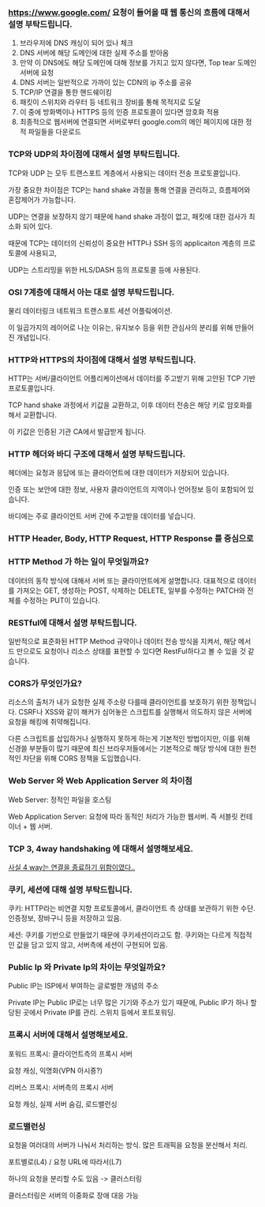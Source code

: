 ### https://www.google.com/ 요청이 들어올 때 웹 통신의 흐름에 대해서 설명 부탁드립니다.

1. 브라우저에 DNS 캐싱이 되어 있나 체크
2. DNS 서버에 해당 도메인에 대한 실제 주소를 받아옴
3. 만약 이 DNS에도 해당 도메인에 대해 정보를 가지고 있지 않다면, Top tear 도메인 서버에 요청
4. DNS 서버는 일반적으로 가까이 있는 CDN의 ip 주소를 공유
5. TCP/IP 연결을 통한 핸드쉐이킹
6. 패킷이 스위치와 라우터 등 네트워크 장비를 통해 목적지로 도달
7. 이 중에 방화벽이나 HTTPS 등의 인증 프로토콜이 있다면 암호화 적용
8. 최종적으로 웹서버에 연결되면 서버로부터 google.com의 메인 페이지에 대한 정적 파일들을 다운로드


### TCP와 UDP의 차이점에 대해서 설명 부탁드립니다.

TCP와 UDP 는 모두 트랜스포트 계층에서 사용되는 데이터 전송 프로토콜입니다.

가장 중요한 차이점은 TCP는 hand shake 과정을 통해 연결을 관리하고, 흐름제어와 혼잡제어가 가능합니다.

UDP는 연결을 보장하지 않기 때문에 hand shake 과정이 없고, 패킷에 대한 검사가 최소화 되어 있다.

때문에 TCP는 데이터의 신뢰성이 중요한 HTTP나 SSH 등의 applicaiton 계층의 프로토콜에 사용되고,

UDP는 스트리밍을 위한 HLS/DASH 등의 프로토콜 등에 사용된다.

### OSI 7계층에 대해서 아는 대로 설명 부탁드립니다.

물리 데이터링크 네트워크 트랜스포트 세션 어플맄에이션.

이 일곱가지의 레이어로 나눈 이유는, 유지보수 등을 위한 관심사의 분리를 위해 만들어진 개념입니다.

### HTTP와 HTTPS의 차이점에 대해서 설명 부탁드립니다.

HTTP는 서버/클라이언트 어플리케이션에서 데이터를 주고받기 위해 고안된 TCP 기반 프로토콜입니다.

TCP hand shake 과정에서 키값을 교환하고, 이후 데이터 전송은 해당 키로 암호화를 해서 교환합니다.

이 키값은 인증된 기관 CA에서 발급받게 됩니다.

### HTTP 헤더와 바디 구조에 대해서 설명 부탁드립니다.

헤더에는 요청과 응답에 또는 클라이언트에 대한 데이터가 저장되어 있습니다.

인증 또는 보안에 대한 정보, 사용자 클라이언트의 지역이나 언어정보 등이 포함되어 있습니다.

바디에는 주로 클라이언트 서버 간에 주고받을 데이터를 넣습니다.

### HTTP Header, Body, HTTP Request, HTTP Response 를 중심으로


### HTTP Method 가 하는 일이 무엇일까요?

데이터의 동작 방식에 대해서 서버 또는 클라이언트에게 설명합니다.
대표적으로 데이터를 가져오는 GET, 생성하는 POST, 삭제하는 DELETE, 일부를 수정하는 PATCH와 전체를 수정하는 PUT이 있습니다.

### RESTful에 대해서 설명 부탁드립니다.

일반적으로 표준화된 HTTP Method 규약이나 데이터 전송 방식을 지켜서, 해당 메서드 만으로도 요청이나 리소스 상태를 표현할 수 있다면 RestFul하다고 볼 수 있을 것 같습니다.

### CORS가 무엇인가요?

리소스의 출처가 내가 요청한 실제 주소랑 다를때 클라이언트를 보호하기 위한 정책입니다.
CSRF나 XSS와 같이 해커가 심어놓은 스크립트를 실행해서 의도하지 않은 서버에 요청을 해킹에 취약해집니다.

다른 스크립트를 삽입하거나 실행하지 못하게 하는게 기본적인 방법이지만, 이를 위해 신경쓸 부분들이 많기 때문에 최신 브라우저들에서는 기본적으로 해당 방식에 대한 원천적인 차단을 위해 CORS 정책을 도입했습니다.

### Web Server 와 Web Application Server 의 차이점

Web Server: 정적인 파일을 호스팅

Web Application Server: 요청에 따라 동적인 처리가 가능한 웹서버. 즉 서블릿 컨테이너 + 웹 서버.

### TCP 3, 4way handshaking 에 대해서 설명해보세요.

[사실 4 way는 연결을 종료하기 위함이였다..](https://mindnet.tistory.com/entry/%EB%84%A4%ED%8A%B8%EC%9B%8C%ED%81%AC-%EC%89%BD%EA%B2%8C-%EC%9D%B4%ED%95%B4%ED%95%98%EA%B8%B0-22%ED%8E%B8-TCP-3-WayHandshake-4-WayHandshake)

### 쿠키, 세션에 대해 설명 부탁드립니다.

쿠키: HTTP라는 비연결 지향 프로토콜에서, 클라이언트 측 상태를 보관하기 위한 수단. 인증정보, 장바구니 등을 저장하고 있음.

세션: 쿠키를 기반으로 만들었기 때문에 쿠키세션이라고도 함. 쿠키와는 다르게 직접적인 값을 담고 있지 않고, 서버측에 세션이 구현되어 있음.

### Public Ip 와 Private Ip의 차이는 무엇일까요?

Public IP는 ISP에서 부여하는 글로벌한 개념의 주소

Private IP는 Public IP로는 너무 많은 기기와 주소가 있기 때문에, Public IP가 하나 할당된 곳에서 Private IP를 관리. 스위치 등에서 포트포워딩.

### 프록시 서버에 대해서 설명해보세요.

포워드 프록시: 클라이언트측의 프록시 서버

요청 캐싱, 익명화(VPN 아시죵?)

리버스 프록시: 서버측의 프록시 서버

요청 캐싱, 실제 서버 숨김, 로드밸런싱

### 로드밸런싱

요청을 여러대의 서버가 나눠서 처리하는 방식. 많은 트래픽을 요청을 분산해서 처리.

포트별로(L4) / 요청 URL에 따라서(L7)

하나의 요청을 분리할 수도 있음 -> 클러스터링

클러스터링은 서버의 이중화로 장애 대응 가능
